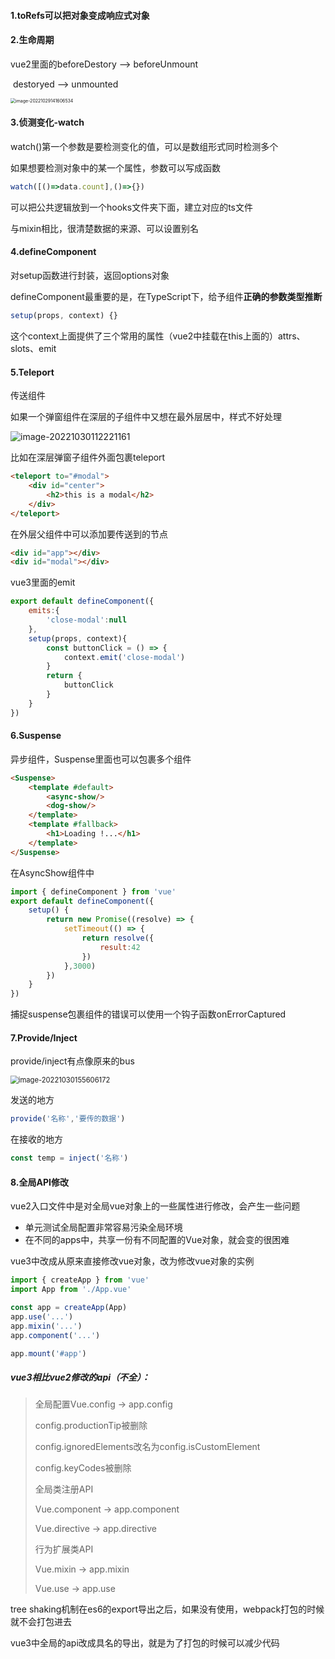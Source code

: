 #### 1.toRefs可以把对象变成响应式对象

#### 2.生命周期

vue2里面的beforeDestory  -->  beforeUnmount

​					 destoryed  -->  unmounted

<img src="C:\Users\qihang\AppData\Roaming\Typora\typora-user-images\image-20221029141606534.png" alt="image-20221029141606534" style="zoom:50%;" />

#### 3.侦测变化-watch

watch()第一个参数是要检测变化的值，可以是数组形式同时检测多个

如果想要检测对象中的某一个属性，参数可以写成函数

```js
watch([()=>data.count],()=>{})
```

可以把公共逻辑放到一个hooks文件夹下面，建立对应的ts文件

与mixin相比，很清楚数据的来源、可以设置别名

#### 4.defineComponent

对setup函数进行封装，返回options对象

defineComponent最重要的是，在TypeScript下，给予组件**正确的参数类型推断**

```js
setup(props, context) {}
```

这个context上面提供了三个常用的属性（vue2中挂载在this上面的）attrs、slots、emit

#### 5.Teleport

传送组件

如果一个弹窗组件在深层的子组件中又想在最外层居中，样式不好处理

![image-20221030112221161](C:\Users\qihang\AppData\Roaming\Typora\typora-user-images\image-20221030112221161.png)

比如在深层弹窗子组件外面包裹teleport

```html
<teleport to="#modal">
	<div id="center">
        <h2>this is a modal</h2>
    </div>
</teleport>
```

在外层父组件中可以添加要传送到的节点

```html
<div id="app"></div>
<div id="modal"></div>
```

vue3里面的emit

```js
export default defineComponent({
    emits:{
        'close-modal':null
    },
    setup(props, context){
        const buttonClick = () => {
            context.emit('close-modal')
        }
        return {
            buttonClick
        }
    }
})
```

#### 6.Suspense

异步组件，Suspense里面也可以包裹多个组件

```html
<Suspense>
	<template #default>
        <async-show/>
        <dog-show/>   
    </template>
    <template #fallback>
        <h1>Loading !...</h1>
    </template>
</Suspense>
```

在AsyncShow组件中

```js
import { defineComponent } from 'vue'
export default defineComponent({
    setup() {
        return new Promise((resolve) => {
            setTimeout(() => {
                return resolve({
                    result:42
                })
            },3000)
        })
    }
})
```

捕捉suspense包裹组件的错误可以使用一个钩子函数onErrorCaptured

#### 7.Provide/Inject

provide/inject有点像原来的bus

<img src="C:\Users\qihang\AppData\Roaming\Typora\typora-user-images\image-20221030155606172.png" alt="image-20221030155606172" style="zoom: 80%;" />

发送的地方

```js
provide('名称','要传的数据')
```

在接收的地方

```js
const temp = inject('名称')
```

#### 8.全局API修改

vue2入口文件中是对全局vue对象上的一些属性进行修改，会产生一些问题

- 单元测试全局配置非常容易污染全局环境
- 在不同的apps中，共享一份有不同配置的Vue对象，就会变的很困难

vue3中改成从原来直接修改vue对象，改为修改vue对象的实例

```js
import { createApp } from 'vue'
import App from './App.vue'

const app = createApp(App)
app.use('...')
app.mixin('...')
app.component('...')

app.mount('#app')
```

##### vue3相比vue2修改的api（不全）：

> 全局配置Vue.config -> app.config
>
> config.productionTip被删除
>
> config.ignoredElements改名为config.isCustomElement
>
> config.keyCodes被删除
>
> 全局类注册API
>
> Vue.component -> app.component
>
> Vue.directive -> app.directive
>
> 行为扩展类API
>
> Vue.mixin -> app.mixin
>
> Vue.use -> app.use 

tree shaking机制在es6的export导出之后，如果没有使用，webpack打包的时候就不会打包进去

vue3中全局的api改成具名的导出，就是为了打包的时候可以减少代码
